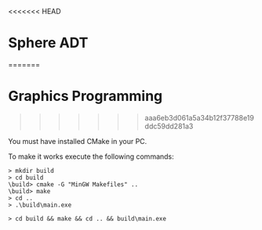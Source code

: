 <<<<<<< HEAD
# Sphere ADT
=======
# Graphics Programming
>>>>>>> aaa6eb3d061a5a34b12f37788e19ddc59dd281a3

You must have installed CMake in your PC.

To make it works execute the following commands:

``` shell
> mkdir build
> cd build
\build> cmake -G "MinGW Makefiles" ..
\build> make
> cd ..
> .\build\main.exe

> cd build && make && cd .. && build\main.exe
```
